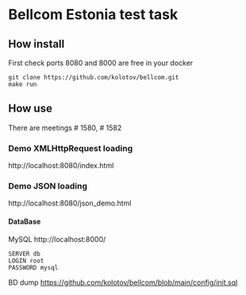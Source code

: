 # Bellcom Estonia test task

## How install
First check ports 8080 and 8000 are free in your docker

```
git clone https://github.com/kolotov/bellcom.git
make run
```

## How use
There are meetings # 1580, # 1582

### Demo XMLHttpRequest loading
http://localhost:8080/index.html

### Demo JSON loading
http://localhost:8080/json_demo.html

#### DataBase
MySQL http://localhost:8000/
```
SERVER db
LOGIN root
PASSWORD mysql
```
BD dump https://github.com/kolotov/bellcom/blob/main/config/init.sql




